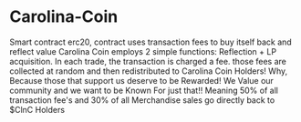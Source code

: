 # Carolina-Coin
Smart contract erc20, contract uses transaction fees to buy itself back and reflect value
Carolina Coin employs 2 simple functions: Reflection + LP acquisition.
In each trade, the transaction is charged a fee.
those fees are collected at random and then redistributed to Carolina Coin Holders!
Why, Because those that support us deserve to be Rewarded! We Value our community and we want to be Known For just that!!
Meaning 50% of all transaction fee's and 30% of all Merchandise sales go directly back to $ClnC Holders
